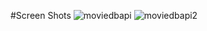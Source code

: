 #Screen Shots
![moviedbapi](https://cloud.githubusercontent.com/assets/20349577/16688222/07fe03d4-44eb-11e6-8364-e5b8f16828a7.PNG)
![moviedbapi2](https://cloud.githubusercontent.com/assets/20349577/16688248/31f65394-44eb-11e6-90ca-f52b69e5a073.PNG)
